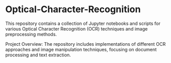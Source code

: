 # Optical-Character-Recognition
This repository contains a collection of Jupyter notebooks and scripts for various Optical Character Recognition (OCR) techniques and image preprocessing methods.

Project Overview:
The repository includes implementations of different OCR approaches and image manipulation techniques, focusing on document processing and text extraction.



